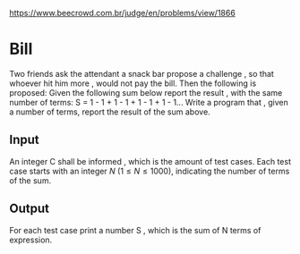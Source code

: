 https://www.beecrowd.com.br/judge/en/problems/view/1866

# Bill

Two friends ask the attendant a snack bar propose a challenge , so that
whoever hit him more , would not pay the bill. Then the following is proposed:
Given the following sum below report the result , with the same number of
terms: S = 1 - 1 + 1 - 1 + 1 - 1 + 1 - 1... Write a program that , given a
number of terms, report the result of the sum above.

## Input

An integer C shall be informed , which is the amount of test cases. Each test
case starts with an integer $N$ ($1 \leq N \leq 1000$), indicating the number
of terms of the sum.

## Output

For each test case print a number S , which is the sum of N terms of
expression.
